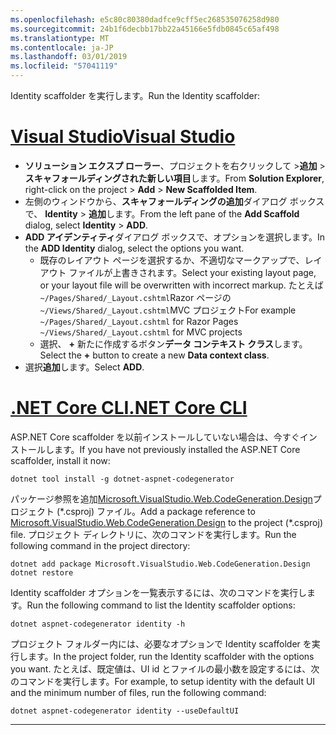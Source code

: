 ```yaml
---
ms.openlocfilehash: e5c80c80380dadfce9cff5ec268535076258d980
ms.sourcegitcommit: 24b1f6decbb17bb22a45166e5fdb0845c65af498
ms.translationtype: MT
ms.contentlocale: ja-JP
ms.lasthandoff: 03/01/2019
ms.locfileid: "57041119"
---
```

<span data-ttu-id="e42d8-101">Identity scaffolder を実行します。</span><span class="sxs-lookup"><span data-stu-id="e42d8-101">Run the Identity scaffolder:</span></span>

# <a name="visual-studiotabvisual-studio"></a>[<span data-ttu-id="e42d8-102">Visual Studio</span><span class="sxs-lookup"><span data-stu-id="e42d8-102">Visual Studio</span></span>](#tab/visual-studio)

* <span data-ttu-id="e42d8-103">**ソリューション エクスプ ローラー**、プロジェクトを右クリックして >**追加** > **スキャフォールディングされた新しい項目**します。</span><span class="sxs-lookup"><span data-stu-id="e42d8-103">From **Solution Explorer**, right-click on the project > **Add** > **New Scaffolded Item**.</span></span>
* <span data-ttu-id="e42d8-104">左側のウィンドウから、**スキャフォールディングの追加**ダイアログ ボックスで、 **Identity** > **追加**します。</span><span class="sxs-lookup"><span data-stu-id="e42d8-104">From the left pane of the **Add Scaffold** dialog, select **Identity** > **ADD**.</span></span>
* <span data-ttu-id="e42d8-105">**ADD アイデンティティ**ダイアログ ボックスで、オプションを選択します。</span><span class="sxs-lookup"><span data-stu-id="e42d8-105">In the **ADD Identity** dialog, select the options you want.</span></span>
  * <span data-ttu-id="e42d8-106">既存のレイアウト ページを選択するか、不適切なマークアップで、レイアウト ファイルが上書きされます。</span><span class="sxs-lookup"><span data-stu-id="e42d8-106">Select your existing layout page, or your layout file will be overwritten with incorrect markup.</span></span> <span data-ttu-id="e42d8-107">たとえば`~/Pages/Shared/_Layout.cshtml`Razor ページの`~/Views/Shared/_Layout.cshtml`MVC プロジェクト</span><span class="sxs-lookup"><span data-stu-id="e42d8-107">For example `~/Pages/Shared/_Layout.cshtml` for Razor Pages `~/Views/Shared/_Layout.cshtml` for MVC projects</span></span>
  * <span data-ttu-id="e42d8-108">選択、 **+** 新たに作成するボタン**データ コンテキスト クラス**します。</span><span class="sxs-lookup"><span data-stu-id="e42d8-108">Select the **+** button to create a new **Data context class**.</span></span>
* <span data-ttu-id="e42d8-109">選択**追加**します。</span><span class="sxs-lookup"><span data-stu-id="e42d8-109">Select **ADD**.</span></span>

# <a name="net-core-clitabnetcore-cli"></a>[<span data-ttu-id="e42d8-110">.NET Core CLI</span><span class="sxs-lookup"><span data-stu-id="e42d8-110">.NET Core CLI</span></span>](#tab/netcore-cli)

<span data-ttu-id="e42d8-111">ASP.NET Core scaffolder を以前インストールしていない場合は、今すぐインストールします。</span><span class="sxs-lookup"><span data-stu-id="e42d8-111">If you have not previously installed the ASP.NET Core scaffolder, install it now:</span></span>

```cli
dotnet tool install -g dotnet-aspnet-codegenerator
```

<span data-ttu-id="e42d8-112">パッケージ参照を追加[Microsoft.VisualStudio.Web.CodeGeneration.Design](https://www.nuget.org/packages/Microsoft.VisualStudio.Web.CodeGeneration.Design/)プロジェクト (\*.csproj) ファイル。</span><span class="sxs-lookup"><span data-stu-id="e42d8-112">Add a package reference to [Microsoft.VisualStudio.Web.CodeGeneration.Design](https://www.nuget.org/packages/Microsoft.VisualStudio.Web.CodeGeneration.Design/) to the project (\*.csproj) file.</span></span> <span data-ttu-id="e42d8-113">プロジェクト ディレクトリに、次のコマンドを実行します。</span><span class="sxs-lookup"><span data-stu-id="e42d8-113">Run the following command in the project directory:</span></span>

```cli
dotnet add package Microsoft.VisualStudio.Web.CodeGeneration.Design
dotnet restore
```

<span data-ttu-id="e42d8-114">Identity scaffolder オプションを一覧表示するには、次のコマンドを実行します。</span><span class="sxs-lookup"><span data-stu-id="e42d8-114">Run the following command to list the Identity scaffolder options:</span></span>

```cli
dotnet aspnet-codegenerator identity -h
```

<span data-ttu-id="e42d8-115">プロジェクト フォルダー内には、必要なオプションで Identity scaffolder を実行します。</span><span class="sxs-lookup"><span data-stu-id="e42d8-115">In the project folder, run the Identity scaffolder with the options you want.</span></span> <span data-ttu-id="e42d8-116">たとえば、既定値は、UI id とファイルの最小数を設定するには、次のコマンドを実行します。</span><span class="sxs-lookup"><span data-stu-id="e42d8-116">For example, to setup identity with the default UI and the minimum number of files, run the following command:</span></span>

```cli
dotnet aspnet-codegenerator identity --useDefaultUI
```

-------------
